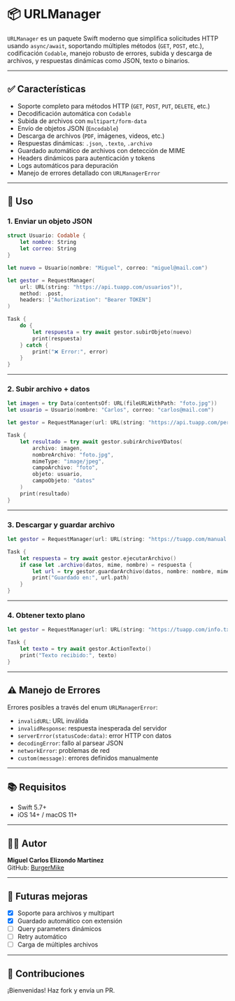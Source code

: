# 📦 URLManager

`URLManager` es un paquete Swift moderno que simplifica solicitudes HTTP usando `async/await`, soportando múltiples métodos (`GET`, `POST`, etc.), codificación `Codable`, manejo robusto de errores, subida y descarga de archivos, y respuestas dinámicas como JSON, texto o binarios.

---

## ✅ Características

- Soporte completo para métodos HTTP (`GET`, `POST`, `PUT`, `DELETE`, etc.)
- Decodificación automática con `Codable`
- Subida de archivos con `multipart/form-data`
- Envío de objetos JSON (`Encodable`)
- Descarga de archivos (`PDF`, imágenes, videos, etc.)
- Respuestas dinámicas: `.json`, `.texto`, `.archivo`
- Guardado automático de archivos con detección de MIME
- Headers dinámicos para autenticación y tokens
- Logs automáticos para depuración
- Manejo de errores detallado con `URLManagerError`

---

## 🚀 Uso

### 1. Enviar un objeto JSON

```swift
struct Usuario: Codable {
    let nombre: String
    let correo: String
}

let nuevo = Usuario(nombre: "Miguel", correo: "miguel@mail.com")

let gestor = RequestManager(
    url: URL(string: "https://api.tuapp.com/usuarios")!,
    method: .post,
    headers: ["Authorization": "Bearer TOKEN"]
)

Task {
    do {
        let respuesta = try await gestor.subirObjeto(nuevo)
        print(respuesta)
    } catch {
        print("❌ Error:", error)
    }
}
```

---

### 2. Subir archivo + datos

```swift
let imagen = try Data(contentsOf: URL(fileURLWithPath: "foto.jpg"))
let usuario = Usuario(nombre: "Carlos", correo: "carlos@mail.com")

let gestor = RequestManager(url: URL(string: "https://api.tuapp.com/perfil")!, method: .post)

Task {
    let resultado = try await gestor.subirArchivoYDatos(
        archivo: imagen,
        nombreArchivo: "foto.jpg",
        mimeType: "image/jpeg",
        campoArchivo: "foto",
        objeto: usuario,
        campoObjeto: "datos"
    )
    print(resultado)
}
```

---

### 3. Descargar y guardar archivo

```swift
let gestor = RequestManager(url: URL(string: "https://tuapp.com/manual.pdf")!)

Task {
    let respuesta = try await gestor.ejecutarArchivo()
    if case let .archivo(datos, mime, nombre) = respuesta {
        let url = try gestor.guardarArchivo(datos, nombre: nombre, mime: mime)
        print("Guardado en:", url.path)
    }
}
```

---

### 4. Obtener texto plano

```swift
let gestor = RequestManager(url: URL(string: "https://tuapp.com/info.txt")!)

Task {
    let texto = try await gestor.ActionTexto()
    print("Texto recibido:", texto)
}
```

---

## ⚠️ Manejo de Errores

Errores posibles a través del enum `URLManagerError`:

- `invalidURL`: URL inválida
- `invalidResponse`: respuesta inesperada del servidor
- `serverError(statusCode:data)`: error HTTP con datos
- `decodingError`: fallo al parsear JSON
- `networkError`: problemas de red
- `custom(message)`: errores definidos manualmente

---

## 📚 Requisitos

- Swift 5.7+
- iOS 14+ / macOS 11+

---

## 👨‍💻 Autor

**Miguel Carlos Elizondo Martínez**  
GitHub: [BurgerMike](https://github.com/BurgerMike)

---

## 🔮 Futuras mejoras

- [x] Soporte para archivos y multipart
- [x] Guardado automático con extensión
- [ ] Query parameters dinámicos
- [ ] Retry automático
- [ ] Carga de múltiples archivos

---

## 🤝 Contribuciones

¡Bienvenidas! Haz fork y envía un PR.

